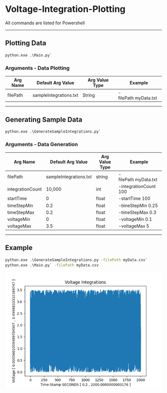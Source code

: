 # Voltage-Integration-Plotting

All commands are listed for Powershell

---

## **Plotting Data**

```cmd
python.exe .\Main.py`
```

### **Arguments - Data Plotting**

| Arg Name | Default Arg Value      | Arg Value Type | Example               |
| -------- | ---------------------- | -------------- | --------------------- |
| filePath | sampleIntegrations.txt | String         | -filePath myData.txt |

---

## **Generating Sample Data**

```cmd
python.exe .\GenerateSampleIntegrations.py`
```

### **Arguments - Data Generation**

| Arg Name         | Default Arg Value      | Arg Value Type | Example               |
| ---------------- | ---------------------- | -------------- | --------------------- |
| filePath         | sampleIntegrations.txt | string         | -filePath myData.txt |
| integrationCount | 10,000                 | int            | -integrationCount 100 |
| startTime        | 0                      | float          | -startTime 100        |
| timeStepMin      | 0.2                    | float          | -timeStepMin 0.25     |
| timeStepMax      | 0.2                    | float          | -timeStepMax 0.3     |
| voltageMin       | 0                      | float          | -voltageMin 0.1       |
| voltageMax       | 3.5                    | float          | -voltageMax 5         |

---

## **Example**

```cmd
python.exe .\GenerateSampleIntegrations.py -filePath myData.csv`
python.exe .\Main.py` -filePath myData.csv
```

![Plot of Generated Sample Data](./Figure_1.png "Plot of Generated Sample Data")

